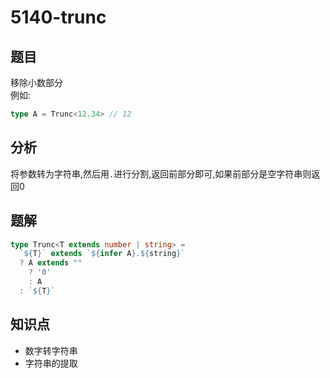# 5140-trunc
## 题目
移除小数部分  
例如:
```ts
type A = Trunc<12.34> // 12
```
## 分析
将参数转为字符串,然后用`.`进行分割,返回前部分即可,如果前部分是空字符串则返回0
## 题解
```ts
type Trunc<T extends number | string> =
  `${T}` extends `${infer A}.${string}`
  ? A extends ""
    ? '0'
    : A
  : `${T}`
```
## 知识点
- 数字转字符串
- 字符串的提取